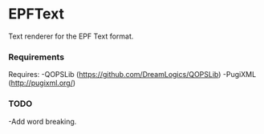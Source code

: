 EPFText
=======

Text renderer for the EPF Text format.

### Requirements

Requires:
-QOPSLib (https://github.com/DreamLogics/QOPSLib)
-PugiXML (http://pugixml.org/)

### TODO

-Add word breaking.
